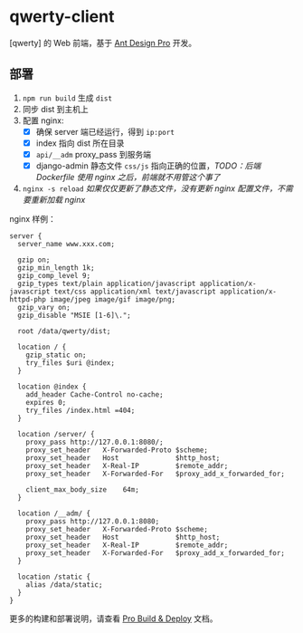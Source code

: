 # qwerty-client

[qwerty] 的 Web 前端，基于 [Ant Design Pro](https://pro.ant.design/index-cn) 开发。

## 部署

1. `npm run build` 生成 `dist`
2. 同步 dist 到主机上
3. 配置 nginx:
    + [x] 确保 server 端已经运行，得到 `ip:port`
    + [x] index 指向 dist 所在目录
    + [x] `api/__adm` proxy_pass 到服务端
    + [x] django-admin 静态文件 `css/js` 指向正确的位置，_TODO：后端 Dockerfile 使用 nginx 之后，前端就不用管这个事了_
4. `nginx -s reload` _如果仅仅更新了静态文件，没有更新 nginx 配置文件，不需要重新加载 nginx_

nginx 样例：

``` nginx
server {
  server_name www.xxx.com;

  gzip on;
  gzip_min_length 1k;
  gzip_comp_level 9;
  gzip_types text/plain application/javascript application/x-javascript text/css application/xml text/javascript application/x-httpd-php image/jpeg image/gif image/png;
  gzip_vary on;
  gzip_disable "MSIE [1-6]\.";

  root /data/qwerty/dist;

  location / {
    gzip_static on;
    try_files $uri @index;
  }

  location @index {
    add_header Cache-Control no-cache;
    expires 0;
    try_files /index.html =404;
  }

  location /server/ {
    proxy_pass http://127.0.0.1:8080/;
    proxy_set_header   X-Forwarded-Proto $scheme;
    proxy_set_header   Host              $http_host;
    proxy_set_header   X-Real-IP         $remote_addr;
    proxy_set_header   X-Forwarded-For   $proxy_add_x_forwarded_for;

    client_max_body_size    64m;
  }

  location /__adm/ {
    proxy_pass http://127.0.0.1:8080;
    proxy_set_header   X-Forwarded-Proto $scheme;
    proxy_set_header   Host              $http_host;
    proxy_set_header   X-Real-IP         $remote_addr;
    proxy_set_header   X-Forwarded-For   $proxy_add_x_forwarded_for;
  }

  location /static {
    alias /data/static;
  }
}
```

更多的构建和部署说明，请查看 [Pro Build & Deploy](https://pro.ant.design/docs/deploy) 文档。
